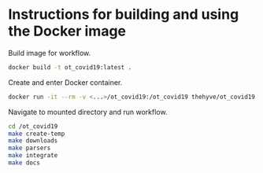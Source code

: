 # Instructions for building and using the Docker image

Build image for workflow.

```sh
docker build -t ot_covid19:latest .
```

Create and enter Docker container.

```sh
docker run -it --rm -v <...>/ot_covid19:/ot_covid19 thehyve/ot_covid19:latest bash
```

Navigate to mounted directory and run workflow.

```sh
cd /ot_covid19
make create-temp
make downloads
make parsers
make integrate
make docs
```

